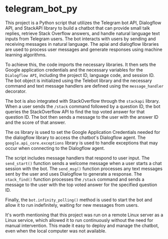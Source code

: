 # telegram_bot_py

This project is a Python script that utilizes the Telegram bot API, Dialogflow API, and StackAPI library to build a chatbot that can provide small talk replies, retrieve Stack Overflow answers, and handle natural language text inputs from Telegram users. The bot interacts with users by sending and receiving messages in natural language. The apiai and dialogflow libraries are used to process user messages and generate responses using machine learning algorithms.

To achieve this, the code imports the necessary libraries. It then sets the Google application credentials and the necessary variables for the ```Dialogflow API```, including the project ID, language code, and session ID. The bot object is initialized using the Telebot library and the necessary command and text message handlers are defined using the ```message_handler``` decorator.

The bot is also integrated with StackOverflow through the ```stackapi``` library. When a user sends the ```/stack``` command followed by a question ID, the bot queries the StackOverflow API to find the top voted answer for that question ID. The bot then sends a message to the user with the answer ID and the score of that answer.

The os library is used to set the Google Application Credentials needed for the dialogflow library to access the chatbot's Dialogflow agent. The ```google.api_core.exceptions``` library is used to handle exceptions that may occur when connecting to the Dialogflow agent.

The script includes message handlers that respond to user input. The ```send_start()``` function sends a welcome message when a user starts a chat session with the bot. The ```send_msg()``` function processes any text messages sent by the user and uses Dialogflow to generate a response. The ```stack_find()``` function processes the ```/stack``` command and sends a message to the user with the top voted answer for the specified question ID.

Finally, the ```bot.infinity_polling()``` method is used to start the bot and allow it to run indefinitely, waiting for new messages from users.

It's worth mentioning that this project was run on a remote Linux server as a Linux service, which allowed it to run continuously without the need for manual intervention. This made it easy to deploy and manage the chatbot, even when the local computer was not available.
